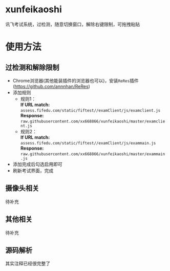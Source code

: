 # xunfeikaoshi
讯飞考试系统，过检测，随意切换窗口，解除右键限制，可拖拽粘贴

# 使用方法
## 过检测和解除限制
- Chrome浏览器(其他能装插件的浏览器也可以)，安装`ReRes`插件(https://github.com/annnhan/ReRes)
- 添加规则
  - 规则1：  
**If URL match:**  
`assess.fifedu.com/static/fiftest//examClient/js/examclient.js`  
**Response:**  
`raw.githubusercontent.com/xx668866/xunfeikaoshi/master/examclient.js`  
  - 规则2：  
**If URL match:**  
`assess.fifedu.com/static/fiftest//examClient/js/exammain.js`  
**Response:**  
`raw.githubusercontent.com/xx668866/xunfeikaoshi/master/exammain.js`  
- 添加完成后勾选启用即可
- 刷新考试界面，完成  
## 摄像头相关
待补充
## 其他相关
待补充
## 源码解析
其实注释已经很完整了
